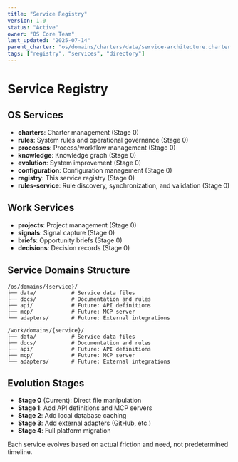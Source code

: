 ```yaml
---
title: "Service Registry"
version: 1.0
status: "Active"
owner: "OS Core Team"
last_updated: "2025-07-14"
parent_charter: "os/domains/charters/data/service-architecture.charter.md"
tags: ["registry", "services", "directory"]
---
```


# Service Registry

## OS Services
- **charters**: Charter management (Stage 0)
- **rules**: System rules and operational governance (Stage 0)
- **processes**: Process/workflow management (Stage 0)
- **knowledge**: Knowledge graph (Stage 0)
- **evolution**: System improvement (Stage 0)
- **configuration**: Configuration management (Stage 0)
- **registry**: This service registry (Stage 0)
- **rules-service**: Rule discovery, synchronization, and validation (Stage 0)

## Work Services
- **projects**: Project management (Stage 0)
- **signals**: Signal capture (Stage 0)
- **briefs**: Opportunity briefs (Stage 0)
- **decisions**: Decision records (Stage 0)

## Service Domains Structure

```
/os/domains/{service}/
├── data/           # Service data files
├── docs/           # Documentation and rules
├── api/            # Future: API definitions
├── mcp/            # Future: MCP server
└── adapters/       # Future: External integrations

/work/domains/{service}/
├── data/           # Service data files
├── docs/           # Documentation and rules
├── api/            # Future: API definitions
├── mcp/            # Future: MCP server
└── adapters/       # Future: External integrations
```

## Evolution Stages

- **Stage 0** (Current): Direct file manipulation
- **Stage 1**: Add API definitions and MCP servers
- **Stage 2**: Add local database caching
- **Stage 3**: Add external adapters (GitHub, etc.)
- **Stage 4**: Full platform migration

Each service evolves based on actual friction and need, not predetermined timeline.
